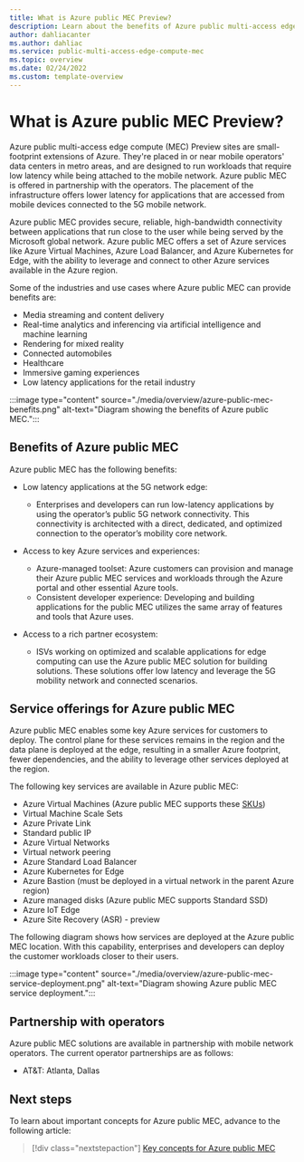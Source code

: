 ```yaml
---
title: What is Azure public MEC Preview?
description: Learn about the benefits of Azure public multi-access edge compute (MEC) and how it works.
author: dahliacanter
ms.author: dahliac
ms.service: public-multi-access-edge-compute-mec
ms.topic: overview
ms.date: 02/24/2022
ms.custom: template-overview
---
```


# What is Azure public MEC Preview?

Azure public multi-access edge compute (MEC) Preview sites are small-footprint extensions of Azure. They're placed in or near mobile operators' data centers in metro areas, and are designed to run workloads that require low latency while being attached to the mobile network.  Azure public MEC is offered in partnership with the operators. The placement of the infrastructure offers lower latency for applications that are accessed from mobile devices connected to the 5G mobile network.

Azure public MEC provides secure, reliable, high-bandwidth connectivity between applications that run close to the user while being served by the Microsoft global network. Azure public MEC offers a set of Azure services like Azure Virtual Machines, Azure Load Balancer, and Azure Kubernetes for Edge, with the ability to leverage and connect to other Azure services available in the Azure region.

Some of the industries and use cases where Azure public MEC can provide benefits are:

- Media streaming and content delivery
- Real-time analytics and inferencing via artificial intelligence and machine learning
- Rendering for mixed reality
- Connected automobiles
- Healthcare
- Immersive gaming experiences
- Low latency applications for the retail industry

:::image type="content" source="./media/overview/azure-public-mec-benefits.png" alt-text="Diagram showing the benefits of Azure public MEC.":::

## Benefits of Azure public MEC

Azure public MEC has the following benefits:

- Low latency applications at the 5G network edge:
  
  - Enterprises and developers can run low-latency applications by using the operator’s public 5G network connectivity. This connectivity is architected with a direct, dedicated, and optimized connection to the operator’s mobility core network.

- Access to key Azure services and experiences:
  - Azure-managed toolset: Azure customers can provision and manage their Azure public MEC services and workloads through the Azure portal and other essential Azure tools.
  - Consistent developer experience: Developing and building applications for the public MEC utilizes the same array of features and tools that Azure uses.

- Access to a rich partner ecosystem:
  - ISVs working on optimized and scalable applications for edge computing can use the Azure public MEC solution for building solutions. These solutions offer low latency and leverage the 5G mobility network and connected scenarios.

## Service offerings for Azure public MEC

Azure public MEC enables some key Azure services for customers to deploy. The control plane for these services remains in the region and the data plane is deployed at the edge, resulting in a smaller Azure footprint, fewer dependencies, and the ability to leverage other services deployed at the region.  

The following key services are available in Azure public MEC:

- Azure Virtual Machines (Azure public MEC supports these [SKUs](key-concepts.md#azure-virtual-machines))
- Virtual Machine Scale Sets
- Azure Private Link
- Standard public IP
- Azure Virtual Networks
- Virtual network peering
- Azure Standard Load Balancer
- Azure Kubernetes for Edge
- Azure Bastion (must be deployed in a virtual network in the parent Azure region)
- Azure managed disks (Azure public MEC supports Standard SSD)
- Azure IoT Edge
- Azure Site Recovery (ASR) - preview

The following diagram shows how services are deployed at the Azure public MEC location. With this capability, enterprises and developers can deploy the customer workloads closer to their users.

:::image type="content" source="./media/overview/azure-public-mec-service-deployment.png" alt-text="Diagram showing Azure public MEC service deployment.":::  

## Partnership with operators

Azure public MEC solutions are available in partnership with mobile network operators. The current operator partnerships are as follows:

- AT&T: Atlanta, Dallas

## Next steps

To learn about important concepts for Azure public MEC, advance to the following article:

> [!div class="nextstepaction"]
> [Key concepts for Azure public MEC](key-concepts.md)
